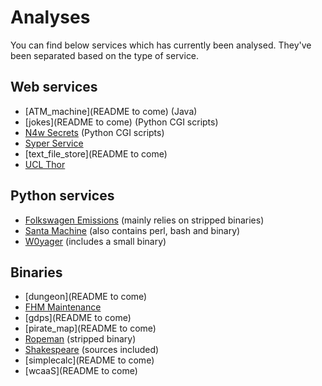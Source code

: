 # Analyses

You can find below services which has currently been analysed. They've been
separated based on the type of service.

## Web services

* [ATM_machine](README to come) (Java)
* [jokes](README to come) (Python CGI scripts)
* [N4w Secrets](n4w_secrets/README.md) (Python CGI scripts)
* [Syper Service](syper_service/README.md)
* [text_file_store](README to come)
* [UCL Thor](ucl_thor/README.md)

## Python services

* [Folkswagen Emissions](Folkswagen_emissions/README.md) (mainly relies on 
stripped binaries)
* [Santa Machine](santamachine/README.md) (also contains perl, bash and binary)
* [W0yager](w0yager/README.md) (includes a small binary)

## Binaries

* [dungeon](README to come)
* [FHM Maintenance](FHM-Maintenance/README.md)
* [gdps](README to come)
* [pirate_map](README to come)
* [Ropeman](ropeman/README.md) (stripped binary)
* [Shakespeare](shakespeare/README.md) (sources included)
* [simplecalc](README to come)
* [wcaaS](README to come)
